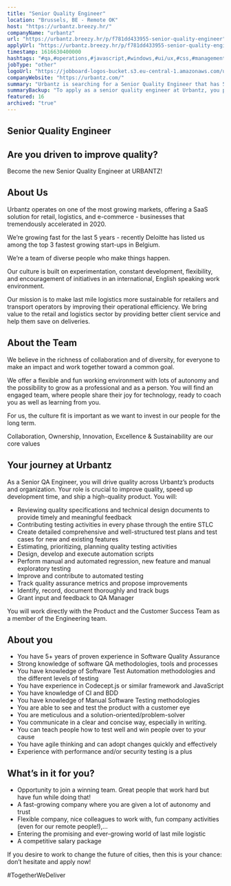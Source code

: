 ```yaml
---
title: "Senior Quality Engineer"
location: "Brussels, BE - Remote OK"
host: "https://urbantz.breezy.hr/"
companyName: "urbantz"
url: "https://urbantz.breezy.hr/p/f781dd433955-senior-quality-engineer"
applyUrl: "https://urbantz.breezy.hr/p/f781dd433955-senior-quality-engineer/apply"
timestamp: 1616630400000
hashtags: "#qa,#operations,#javascript,#windows,#ui/ux,#css,#management,#marketing,#scrum,#office,#English"
jobType: "other"
logoUrl: "https://jobboard-logos-bucket.s3.eu-central-1.amazonaws.com/urbantz"
companyWebsite: "https://urbantz.com/"
summary: "Urbantz is searching for a Senior Quality Engineer that has 5+ years of proven experience in Software Quality Assurance."
summaryBackup: "To apply as a senior quality engineer at Urbantz, you preferably need to have some knowledge of: #operations, #javascript, #windows."
featured: 16
archived: "true"
---
```


## Senior Quality Engineer

## Are you driven to improve quality?

Become the new Senior Quality Engineer at URBANTZ!

## About Us

Urbantz operates on one of the most growing markets, offering a SaaS solution for retail, logistics, and e-commerce - businesses that tremendously accelerated in 2020.

We’re growing fast for the last 5 years - recently Deloitte has listed us among the top 3 fastest growing start-ups in Belgium.

We’re a team of diverse people who make things happen.

Our culture is built on experimentation, constant development, flexibility, and encouragement of initiatives in an international, English speaking work environment.

Our mission is to make last mile logistics more sustainable for retailers and transport operators by improving their operational efficiency. We bring value to the retail and logistics sector by providing better client service and help them save on deliveries.

## About the Team

We believe in the richness of collaboration and of diversity, for everyone to make an impact and work together toward a common goal.

We offer a flexible and fun working environment with lots of autonomy and the possibility to grow as a professional and as a person. You will find an engaged team, where people share their joy for technology, ready to coach you as well as learning from you.

For us, the culture fit is important as we want to invest in our people for the long term.

Collaboration, Ownership, Innovation, Excellence & Sustainability are our core values

## Your journey at Urbantz

As a Senior QA Engineer, you will drive quality across Urbantz’s products and organization. Your role is crucial to improve quality, speed up development time, and ship a high-quality product. You will:

*   Reviewing quality specifications and technical design documents to provide timely and meaningful feedback
*   Contributing testing activities in every phase through the entire STLC
*   Create detailed comprehensive and well-structured test plans and test cases for new and existing features
*   Estimating, prioritizing, planning quality testing activities
*   Design, develop and execute automation scripts
*   Perform manual and automated regression, new feature and manual exploratory testing
*   Improve and contribute to automated testing
*   Track quality assurance metrics and propose improvements
*   Identify, record, document thoroughly and track bugs
*   Grant input and feedback to QA Manager

You will work directly with the Product and the Customer Success Team as a member of the Engineering team.

## About you

*   You have 5+ years of proven experience in Software Quality Assurance
*   Strong knowledge of software QA methodologies, tools and processes
*   You have knowledge of Software Test Automation methodologies and the different levels of testing
*   You have experience in Codecept.js or similar framework and JavaScript
*   You have knowledge of CI and BDD
*   You have knowledge of Manual Software Testing methodologies
*   You are able to see and test the product with a customer eye
*   You are meticulous and a solution-oriented/problem-solver
*   You communicate in a clear and concise way, especially in writing.
*   You can teach people how to test well and win people over to your cause
*   You have agile thinking and can adopt changes quickly and effectively
*   Experience with performance and/or security testing is a plus

## What’s in it for you?

*   Opportunity to join a winning team. Great people that work hard but have fun while doing that!
*   A fast-growing company where you are given a lot of autonomy and trust
*   Flexible company, nice colleagues to work with, fun company activities (even for our remote people!),...
*   Entering the promising and ever-growing world of last mile logistic
*   A competitive salary package

If you desire to work to change the future of cities, then this is your chance: don’t hesitate and apply now!

#TogetherWeDeliver
